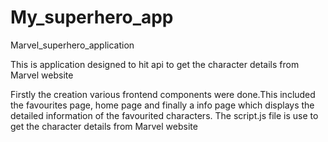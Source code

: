# My_superhero_app
 Marvel_superhero_application
 
 
 This is application designed to hit api to get the character details from Marvel website
 
 Firstly the creation various frontend components were done.This included the favourites page, home page and finally a info page which displays the detailed information   of the favourited characters.
 The script.js file is use to get the character details from Marvel website

